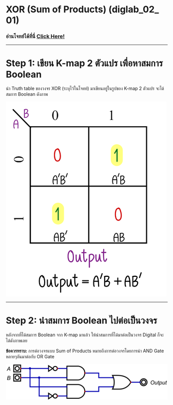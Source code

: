# XOR (Sum of Products) (diglab_​02_​01)
### อ่านโจทย์ได้ที่นี่ [Click Here!](https://drive.google.com/file/d/1X58ZSczfBssWzQGDQZVs-rJgAqAgLOG5/view?usp=drive_link)
---

# Step 1: เขียน K-map 2 ตัวแปร เพื่อหาสมการ Boolean

นำ Truth table ของวงจร XOR (ระบุไว้ในโจทย์) มาเขียนอยู่ในรูปของ K-map 2 ตัวแปร จะได้สมการ Boolean ดังภาพ

<img src="https://raw.githubusercontent.com/reisenx/2110263-DIG-LOGIC-LAB-I/main/Lab%2002/diglab_%E2%80%8B02_%E2%80%8B01/diglab_02_01_pics/diglab_02_01_Kmap.png" width="500" height="608">

---

# Step 2: นำสมการ Boolean ไปต่อเป็นวงจร

หลังจากที่ได้สมการ Boolean จาก K-map มาแล้ว ให้นำสมการที่ได้มาต่อเป็นวงจร Digital ก็จะได้ดังภาพเลย

**ข้อควรทราบ:** การต่อวงจรแบบ Sum of Products หมายถึงการต่อวงจรโดยการนำ AND Gate หลายๆอันมาต่อกับ OR Gate

![Image](https://raw.githubusercontent.com/reisenx/2110263-DIG-LOGIC-LAB-I/main/Lab%2002/diglab_%E2%80%8B02_%E2%80%8B01/diglab_02_01.png)
